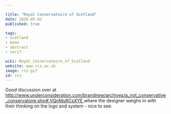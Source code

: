 ```yaml
---

title: "Royal Conservatoire of Scotland"
date: 2016-05-02
published: true

tags:
- scotland
- mono
- abstract
- serif

wiki: Royal_Conservatoire_of_Scotland
website: www.rcs.ac.uk
image: rcs.gif
id: rcs
---
```


Good discussion over at
[http://www.underconsideration.com/brandnew/archives/a_not_conservative_conservatoire.php#.VQnMuRCsXYE
](http://www.underconsideration.com/brandnew/archives/a_not_conservative_conservatoire.php#.VQnMuRCsXYE
) where the designer weighs in with their thinking on the logo and system - nice to see.
